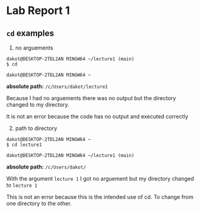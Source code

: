 # Lab Report 1
## `cd` examples
1. no arguements
```
dakot@DESKTOP-2TDL2AN MINGW64 ~/lecture1 (main)
$ cd

dakot@DESKTOP-2TDL2AN MINGW64 ~
```
**absolute path:** `/c/Users/dakot/lecture1`

Because I had no arguements there was no output but the directory changed to my directory.

It is not an error because the code has no output and executed correctly

2. path to directory
```
dakot@DESKTOP-2TDL2AN MINGW64 ~
$ cd lecture1

dakot@DESKTOP-2TDL2AN MINGW64 ~/lecture1 (main)
```
**absolute path:** `/c/Users/dakot/`

With the argument `lecture 1` I got no arguement but my directory changed to `lecture 1`

This is not an error because this is the intended use of cd. To change from one directory to the other.
